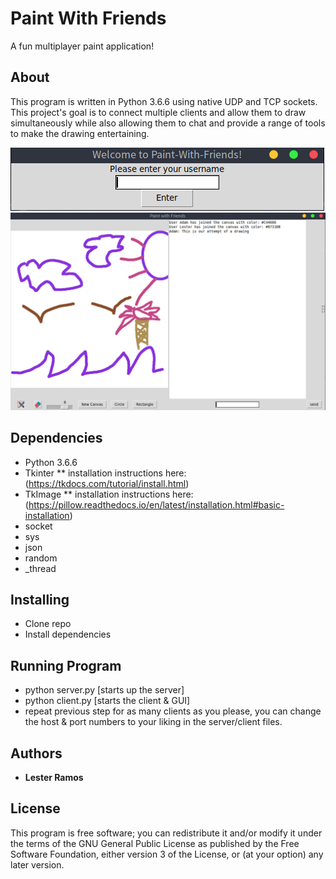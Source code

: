 # Paint With Friends
A fun multiplayer paint application!

## About
This program is written in Python 3.6.6 using native UDP and TCP sockets.
This project's goal is to connect multiple clients and allow them to draw
simultaneously while also allowing them to chat and provide a range of tools
to make the drawing entertaining.

![Alt text](https://github.com/lramo062/paint-with-friends/blob/master/assets/username_prompt.png)
![Alt text](https://github.com/lramo062/paint-with-friends/blob/master/assets/drawing1.png "Here's a screen shot:")


## Dependencies

* Python 3.6.6
* Tkinter
** installation instructions here: (https://tkdocs.com/tutorial/install.html)
* TkImage
** installation instructions here: (https://pillow.readthedocs.io/en/latest/installation.html#basic-installation)
* socket
* sys
* json
* random
* _thread

## Installing

* Clone repo
* Install dependencies

## Running Program

* python server.py [starts up the server]
* python client.py [starts the client & GUI]
* repeat previous step for as many clients as you please, you can change the host & port numbers to your liking in the server/client files.

## Authors

* **Lester Ramos**

## License

This program is free software; you can redistribute it and/or modify
it under the terms of the GNU General Public License as published by
the Free Software Foundation, either version 3 of the License, or
(at your option) any later version.
